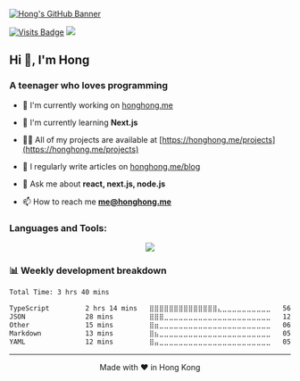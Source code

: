 [![Hong's GitHub Banner](https://honghong.me/images/og.png)](https://honghong.me)

[![Visits Badge](https://komarev.com/ghpvc/?username=tszhong0411&label=Profile%20views&color=red&style=for-the-badge)](https://honghong.me)
[![](https://wakatime.com/badge/user/8747fe60-b1f6-4787-b726-bfea4896868a.svg?style=for-the-badge)](https://wakatime.com/@tszhong0411)

<h2>Hi 👋, I'm Hong</h2>
<h3>A teenager who loves programming</h3>

- 🔭 I'm currently working on [honghong.me](https://github.com/tszhong0411/honghong.me)

- 🌱 I'm currently learning **Next.js**

- 👨‍💻 All of my projects are available at [https://honghong.me/projects](https://honghong.me/projects)

- 📝 I regularly write articles on [honghong.me/blog](https://honghong.me/blog)

- 💬 Ask me about **react, next.js, node.js**

- 📫 How to reach me **me@honghong.me**

<h3>Languages and Tools:</h3>

<p align="center">
<img src="https://skillicons.dev/icons?i=html,css,js,ts,nextjs,react,figma,git,jest,nodejs,postgres,postman,py,tailwind,vscode,visualstudio,vercel,vite,supabase,styledcomponents,sass,regex,prisma,powershell,planetscale,mysql,md,firebase,express,emotion,electron,cloudflare"/>
</p>

### 📊 Weekly development breakdown

<!--START_SECTION:waka-->

```txt
Total Time: 3 hrs 40 mins

TypeScript         2 hrs 14 mins   ⣿⣿⣿⣿⣿⣿⣿⣿⣿⣿⣿⣿⣿⣿⣄⣀⣀⣀⣀⣀⣀⣀⣀⣀⣀   56.91 %
JSON               28 mins         ⣿⣿⣿⣀⣀⣀⣀⣀⣀⣀⣀⣀⣀⣀⣀⣀⣀⣀⣀⣀⣀⣀⣀⣀⣀   12.18 %
Other              15 mins         ⣿⣶⣀⣀⣀⣀⣀⣀⣀⣀⣀⣀⣀⣀⣀⣀⣀⣀⣀⣀⣀⣀⣀⣀⣀   06.48 %
Markdown           13 mins         ⣿⣦⣀⣀⣀⣀⣀⣀⣀⣀⣀⣀⣀⣀⣀⣀⣀⣀⣀⣀⣀⣀⣀⣀⣀   05.77 %
YAML               12 mins         ⣿⣤⣀⣀⣀⣀⣀⣀⣀⣀⣀⣀⣀⣀⣀⣀⣀⣀⣀⣀⣀⣀⣀⣀⣀   05.45 %
```

<!--END_SECTION:waka-->

---

<p align="center">Made with ❤️ in Hong Kong</p>

